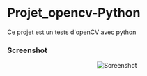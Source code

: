 # Projet_opencv-Python
Ce projet est un tests d'openCV avec python

### Screenshot

<p align="center">
  <img src="https://github.com/ShaD971/Python-avec-OpenCv/blob/master/raspberry.jpg" alt="Screenshot"/>
</p>
